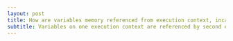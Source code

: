 ```yaml
---
layout: post
title: How are variables memory referenced from execution context, incase of Closure?
subtitle: Variables on one execution context are referenced by second execution context.
---
```


